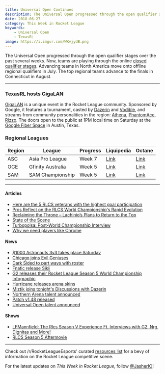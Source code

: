 ```yaml
---
title: Universal Open Continues
description: The Universal Open progressed through the open qualifier stages over the past several weeks. Now, teams are playing through the online closed qualifier stages.
date: 2018-06-27
category: This Week in Rocket League
keywords:
    - Universal Open
    - TexasRL
image: https://i.imgur.com/WKvjydB.png
---
```


The Universal Open progressed through the open qualifier stages over the past several weeks. Now, teams are playing through the online [closed qualifier stages](https://universalopen.gg/phases/east-closed-qualifier/). Advancing teams in North America move onto offline regional qualifiers in July. The top regional teams advance to the finals in Connecticut in August.

---

### TexasRL hosts GigaLAN

[GigaLAN](https://smash.gg/tournament/gigalan-at-google-fiber-space/details) is a unique event in the Rocket League community. Sponsored by Google, it features a tournament, casted by [Dazerin](https://twitter.com/iDazerin) and [Vodible](https://twitter.com/Vodible), and streams from community personalities in the region: [Athena](https://twitter.com/TexasRL/status/1011288743230124034), [PhantomAce](https://twitter.com/TexasRL/status/1011724802028199936), [Rizzo](https://twitter.com/TexasRL/status/1011366444658020352). The doors open to the public at 1PM local time on Saturday at the [Google Fiber Space](https://fiber.google.com/cities/austin/fiberspace/) in Austin, Texas.

### Regional Leagues

| Region | League            | Progress | Liquipedia                                                                                   | Octane                                                                    |
| ------ | ----------------- | -------- | -------------------------------------------------------------------------------------------- | ------------------------------------------------------------------------- |
| ASC    | Asia Pro League   | Week 7   | [Link](https://liquipedia.net/rocketleague/1NE_eSports/Asia_Pro_League/Season_2/League_Play) | [Link](https://octane.gg/event/asia-pro-league-season-two)                |
| OCE    | Gfinity Australia | Week 5   | [Link](https://liquipedia.net/rocketleague/Gfinity/Australia/Elite_Series/Season_1)          | [Link](https://octane.gg/event/gfinity-australia-elite-series-season-one) |
| SAM    | SAM Championship  | Week 5   | [Link](https://liquipedia.net/rocketleague/SAM_Championship/Season_1/League_Play)            | [Link](https://octane.gg/event/sam-championship-season-one)               |

---

#### Articles

-   [Here are the 5 RLCS veterans with the highest goal participation](https://rocketeers.gg/rlcs-statistics-goal-participation-player-stats-data/)
-   [Pros Reflect on the RLCS World Championship's Rapid Evolution](https://www.redbull.com/us-en/rlcs-world-championship-evolution-interviews)
-   [Reclaiming the Throne – Lachinio’s Plans to Return to the Top](https://armchairallamericans.com/reclaiming-the-throne-lachinios-return-to-the-top/)
-   [State of the Scene](https://www.theplayerslobby.com/1756/state-of-the-scene-by-doomsee-rocket-league/#.jA6eYRt4YP)
-   [Turbopolsa: Post-World Championship Interview](http://team-dignitas.net/articles/news/rocket-league/12655/turbopolsa-post-world-championship-interview)
-   [Why we need players like Chrome](https://rocketeers.gg/chrome-evil-geniuses-rocket-league-roster-update/)

#### News

-   [\$1000 Astronauts 3v3 takes place Saturday](https://twitter.com/TeamBeyondnet/status/1011753475191894017)
-   [Chicago joins Evil Geniuses](https://octane.gg/news/chicago-joins-evil-geniuses)
-   [Dark Sided to part ways with roster](https://octane.gg/news/dark-sided-to-part-ways-with-roster/)
-   [Fnatic release Sikii](https://octane.gg/news/fnatic-officially-parts-ways-with-sikii/)
-   [G2 releases their Rocket League Season 5 World Championship Infographic](http://www.g2esports.com/rlcs-season-5-worlds-infographic/)
-   [Hurricane releases arena skins](https://twitter.com/Hurricane_RL/status/1010637516398088192)
-   [Miztik joins tonight's Discussions with Dazerin](https://twitter.com/iDazerin/status/1010599553278541824)
-   [Northern Arena talent announced](https://twitter.com/NorthernArena/status/1011321548681162752)
-   [Patch v1.48 released](https://www.reddit.com/r/RocketLeague/comments/8uaudl/rocket_league_v148_patch_notes_and_known_issues/)
-   [Universal Open talent announced](https://twitter.com/NBCSportsPR/status/1009845888200663044)

#### Shows

-   [LFMannfield: The Rlcs Season V Experience Ft. Interviews with G2, Nrg, Dignitas and More!](http://www.lfmannfield.com/episodes/2018/6/20/the-rlcs-season-v-experience-ft-interviews-with-g2-nrg-dignitas-and-more)
-   [RLCS Season 5 Aftermovie](https://youtu.be/Sk1acjEaMB4)

---

Check out /r/RocketLeagueEsports' curated [resources list](https://www.reddit.com/r/RocketLeagueEsports/wiki/links) for a bevy of information on the Rocket League competitive scene.

For the latest updates on _This Week in Rocket League_, follow [@JasherIO](https://twitter.com/JasherIO)!
